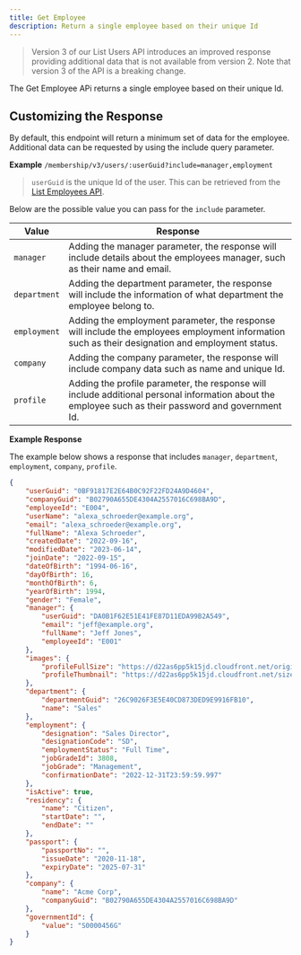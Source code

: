 ```yaml
---
title: Get Employee
description: Return a single employee based on their unique Id
---
```

> Version 3 of our List Users API introduces an improved response providing additional data that is not available from version 2. Note that version 3 of the API is a breaking change.

The Get Employee APi returns a single employee based on their unique Id.

## Customizing the Response

By default, this endpoint will return a minimum set of data for the employee. Additional data can be requested by using the include query parameter.

**Example**
`/membership/v3/users/:userGuid?include=manager,employment`

> `userGuid` is the unique Id of the user. This can be retrieved from the [List Employees API](/api/employee/list-employees/).

Below are the possible value you can pass for the `include` parameter.

| Value | Response |
| ----------- | ----------- |
| `manager` | Adding the manager parameter, the response will include details about the employees manager, such as their name and email. |
| `department` | Adding the department parameter, the response will include the information of what department the employee belong to. |
| `employment` | Adding the employment parameter, the response will include the employees employment information such as their designation and employment status. |
| `company` | Adding the company parameter, the response will include company data such as name and unique Id. |
| `profile` | Adding the profile parameter, the response will include additional personal information about the employee such as their password and government Id. |

**Example Response**

The example below shows a response that includes `manager`, `department`, `employment`, `company`, `profile`.

```json
{
	"userGuid": "0BF91817E2E64B0C92F22FD24A9D4604",
	"companyGuid": "B02790A655DE4304A2557016C698BA9D",
	"employeeId": "E004",
	"userName": "alexa_schroeder@example.org",
	"email": "alexa_schroeder@example.org",
	"fullName": "Alexa Schroeder",
	"createdDate": "2022-09-16",
	"modifiedDate": "2023-06-14",
	"joinDate": "2022-09-15",
	"dateOfBirth": "1994-06-16",
	"dayOfBirth": 16,
	"monthOfBirth": 6,
	"yearOfBirth": 1994,
	"gender": "Female",
	"manager": {
		"userGuid": "DA0B1F62E51E41FE87D11EDA99B2A549",
		"email": "jeff@example.org",
		"fullName": "Jeff Jones",
		"employeeId": "E001"
	},
	"images": {
		"profileFullSize": "https://d22as6pp5k15jd.cloudfront.net/original/0bf91817-e2e6-4b0c-92f2-2fd24a9d4604.jpg",
		"profileThumbnail": "https://d22as6pp5k15jd.cloudfront.net/size-128/0bf91817-e2e6-4b0c-92f2-2fd24a9d4604.jpg"
	},
	"department": {
		"departmentGuid": "26C9026F3E5E40CD873DED9E9916FB10",
		"name": "Sales"
	},
	"employment": {
		"designation": "Sales Director",
		"designationCode": "SD",
		"employmentStatus": "Full Time",
		"jobGradeId": 3808,
		"jobGrade": "Management",
		"confirmationDate": "2022-12-31T23:59:59.997"
	},
	"isActive": true,
	"residency": {
		"name": "Citizen",
		"startDate": "",
		"endDate": ""
	},
	"passport": {
		"passportNo": "",
		"issueDate": "2020-11-18",
		"expiryDate": "2025-07-31"
	},
	"company": {
		"name": "Acme Corp",
		"companyGuid": "B02790A655DE4304A2557016C698BA9D"
	},
	"governmentId": {
		"value": "S0000456G"
	}
}
```